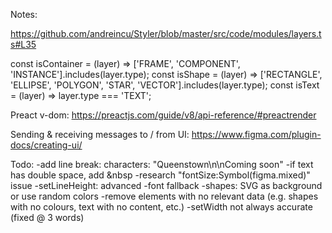 Notes:

https://github.com/andreincu/Styler/blob/master/src/code/modules/layers.ts#L35

const isContainer = (layer) => ['FRAME', 'COMPONENT', 'INSTANCE'].includes(layer.type);
const isShape = (layer) => ['RECTANGLE', 'ELLIPSE', 'POLYGON', 'STAR', 'VECTOR'].includes(layer.type);
const isText = (layer) => layer.type === 'TEXT';

Preact v-dom:
https://preactjs.com/guide/v8/api-reference/#preactrender


Sending & receiving messages to / from UI:
https://www.figma.com/plugin-docs/creating-ui/


Todo:
-add line break: characters: "Queenstown\n\nComing soon"
-if text has double space, add &nbsp
-research "fontSize:Symbol(figma.mixed)" issue
-setLineHeight: advanced
-font fallback
-shapes: SVG as background or use random colors
-remove elements with no relevant data (e.g. shapes with no colours, text with no content, etc.)
-setWidth not always accurate (fixed @ 3 words)